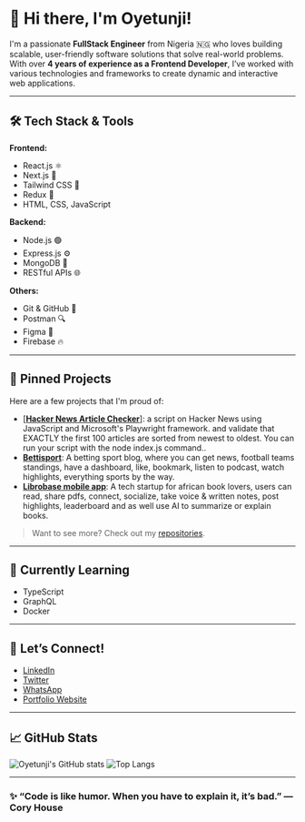 # 👋 Hi there, I'm Oyetunji!

I'm a passionate **FullStack Engineer** from Nigeria 🇳🇬 who loves building scalable, user-friendly software solutions that solve real-world problems. With over **4 years of experience as a Frontend Developer**, I’ve worked with various technologies and frameworks to create dynamic and interactive web applications.

---

## 🛠️ Tech Stack & Tools

**Frontend:**
- React.js ⚛️
- Next.js 🔄
- Tailwind CSS 💨
- Redux 🧠
- HTML, CSS, JavaScript

**Backend:**
- Node.js 🟢
- Express.js ⚙️
- MongoDB 🍃
- RESTful APIs 🌐

**Others:**
- Git & GitHub 🐙
- Postman 🔍
- Figma 🎨
- Firebase 🔥

---

## 📌 Pinned Projects

Here are a few projects that I'm proud of:

- [[**Hacker News Article Checker**](https://github.com/oyetunji26/hackernews-article-checker.git)]: a script on Hacker News using JavaScript and Microsoft's Playwright framework. and validate that EXACTLY the first 100 articles are sorted from newest to oldest. You can run your script with the node index.js command..
- [**Bettisport**](https://github.com/Bettitude/Bettisports.git): A betting sport blog, where you can get news, football teams standings, have a dashboard, like, bookmark, listen to podcast, watch highlights, everything sports by the way.
- [**Librobase mobile app**](https://github.com/Librobase-G/Librobase-App): A tech startup for african book lovers, users can read, share pdfs, connect, socialize, take voice & written notes, post highlights, leaderboard and as well use AI to summarize or explain books.

> Want to see more? Check out my [repositories](https://github.com/oyetunji26?tab=repositories).

---

## 🌱 Currently Learning

- TypeScript
- GraphQL
- Docker

---

## 💬 Let’s Connect!

- [LinkedIn](https://www.linkedin.com/in/oyetunji26)
- [Twitter](https://twitter.com/oyetunji26)
- [WhatsApp](https://wa.me/+2348064500750)
- [Portfolio Website](https://3d-portfolio-hazel-six.vercel.app/)

---

## 📈 GitHub Stats

![Oyetunji's GitHub stats](https://github-readme-stats.vercel.app/api?username=oyetunji26&show_icons=true&theme=radical)
![Top Langs](https://github-readme-stats.vercel.app/api/top-langs/?username=oyetunji26&layout=compact&theme=radical)

---

### ✨ “Code is like humor. When you have to explain it, it’s bad.” — Cory House

